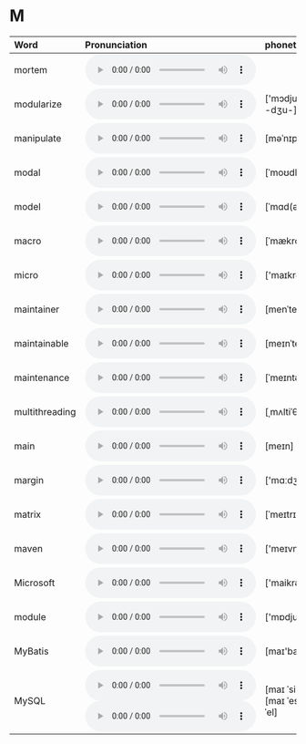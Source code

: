 
# M

| Word  | Pronunciation | phonetic |
| :-- | :-- | :-- |
| mortem | <audio src="/awesome-pronunciation/public/audio/mortem.mp3" controls="controls" controlslist="nodownload"></audio> |  |
| modularize | <audio src="/awesome-pronunciation/public/audio/modularize.mp3" controls="controls" controlslist="nodownload"></audio> | ['mɔdjuləraiz, -dʒu-] |
| manipulate | <audio src="/awesome-pronunciation/public/audio/manipulate.mp3" controls="controls" controlslist="nodownload"></audio> | [məˈnɪpjuleɪt] |
| modal | <audio src="/awesome-pronunciation/public/audio/modal.mp3" controls="controls" controlslist="nodownload"></audio> | [ˈmoʊdl] |
| model | <audio src="/awesome-pronunciation/public/audio/model.mp3" controls="controls" controlslist="nodownload"></audio> | [ˈmɑd(ə)l] |
| macro | <audio src="/awesome-pronunciation/public/audio/macro.mp3" controls="controls" controlslist="nodownload"></audio> | [ˈmækroʊ] |
| micro | <audio src="/awesome-pronunciation/public/audio/micro.mp3" controls="controls" controlslist="nodownload"></audio> | ['maɪkrəʊ] |
| maintainer | <audio src="/awesome-pronunciation/public/audio/maintainer.mp3" controls="controls" controlslist="nodownload"></audio> | [menˈteɪnər] |
| maintainable | <audio src="/awesome-pronunciation/public/audio/maintainable.mp3" controls="controls" controlslist="nodownload"></audio> | [meɪnˈteɪnəbl] |
| maintenance | <audio src="/awesome-pronunciation/public/audio/maintenance.mp3" controls="controls" controlslist="nodownload"></audio> | [ˈmeɪntənəns] |
| multithreading | <audio src="/awesome-pronunciation/public/audio/multithreading.mp3" controls="controls" controlslist="nodownload"></audio> | [ˌmʌltiˈθredɪŋ] |
| main | <audio src="/awesome-pronunciation/public/audio/main.mp3" controls="controls" controlslist="nodownload"></audio> | [meɪn] |
| margin | <audio src="/awesome-pronunciation/public/audio/margin.mp3" controls="controls" controlslist="nodownload"></audio> | ['mɑːdʒɪn] |
| matrix | <audio src="/awesome-pronunciation/public/audio/matrix.mp3" controls="controls" controlslist="nodownload"></audio> | [ˈmeɪtrɪks] |
| maven | <audio src="/awesome-pronunciation/public/audio/maven.mp3" controls="controls" controlslist="nodownload"></audio> | ['meɪvn] |
| Microsoft | <audio src="/awesome-pronunciation/public/audio/Microsoft.mp3" controls="controls" controlslist="nodownload"></audio> | ['maikrəusɒft] |
| module | <audio src="/awesome-pronunciation/public/audio/module.mp3" controls="controls" controlslist="nodownload"></audio> | ['mɒdjuːl] |
| MyBatis | <audio src="/awesome-pronunciation/public/audio/MyBatis.mp3" controls="controls" controlslist="nodownload"></audio> | [maɪ'baɪtɪs] |
| MySQL | <audio src="/awesome-pronunciation/public/audio/MySQL-0.mp3" controls="controls" controlslist="nodownload"></audio><br/><audio src="/awesome-pronunciation/public/audio/MySQL-1.mp3" controls="controls" controlslist="nodownload"></audio> | [maɪ ˈsiːkwəl]<br/>[maɪ ˈes ˈkjuː ˈel] |
